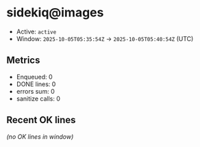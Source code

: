 # sidekiq@images

- Active: `active`
- Window: `2025-10-05T05:35:54Z` → `2025-10-05T05:40:54Z` (UTC)

## Metrics
- Enqueued: 0
- DONE lines: 0
- errors sum: 0
- sanitize calls: 0

## Recent OK lines
_(no OK lines in window)_
